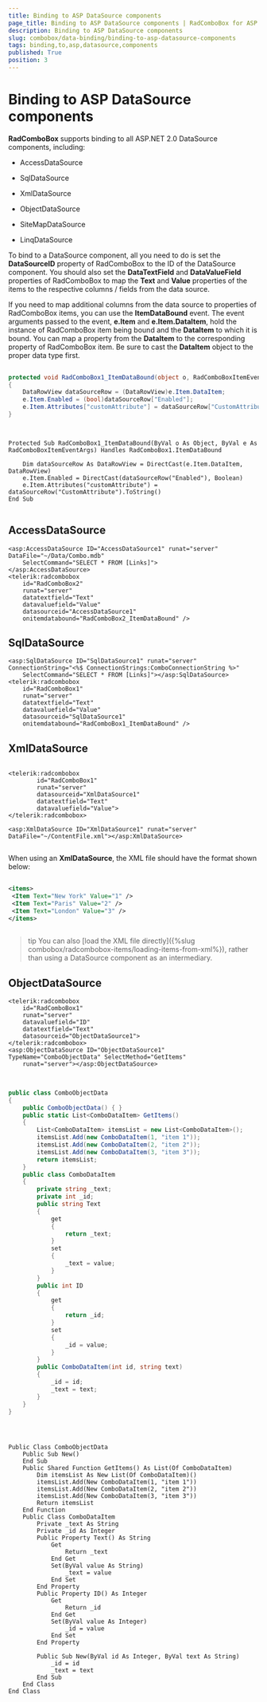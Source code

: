 ```yaml
---
title: Binding to ASP DataSource components
page_title: Binding to ASP DataSource components | RadComboBox for ASP.NET AJAX Documentation
description: Binding to ASP DataSource components
slug: combobox/data-binding/binding-to-asp-datasource-components
tags: binding,to,asp,datasource,components
published: True
position: 3
---
```


# Binding to ASP DataSource components



**RadComboBox** supports binding to all ASP.NET 2.0 DataSource components, including:

* AccessDataSource

* SqlDataSource

* XmlDataSource

* ObjectDataSource

* SiteMapDataSource

* LinqDataSource

To bind to a DataSource component, all you need to do is set the **DataSourceID** property of RadComboBox to the ID of the DataSource component. You should also set the **DataTextField** and **DataValueField** properties of RadComboBox to map the **Text** and **Value** properties of the items to the respective columns / fields from the data source.

If you need to map additional columns from the data source to properties of RadComboBox items, you can use the **ItemDataBound** event. The event arguments passed to the event, **e.Item** and **e.Item.DataItem**, hold the instance of RadComboBox item being bound and the **DataItem** to which it is bound. You can map a property from the **DataItem** to the corresponding property of RadComboBox item. Be sure to cast the **DataItem** object to the proper data type first.



````C#
	
protected void RadComboBox1_ItemDataBound(object o, RadComboBoxItemEventArgs e) 
{ 
	DataRowView dataSourceRow = (DataRowView)e.Item.DataItem; 
	e.Item.Enabled = (bool)dataSourceRow["Enabled"]; 
	e.Item.Attributes["customAttribute"] = dataSourceRow["CustomAttribute"].ToString(); 
}
	
````
````VB.NET
		
Protected Sub RadComboBox1_ItemDataBound(ByVal o As Object, ByVal e As 
RadComboBoxItemEventArgs) Handles RadComboBox1.ItemDataBound 

	Dim dataSourceRow As DataRowView = DirectCast(e.Item.DataItem, DataRowView)
	e.Item.Enabled = DirectCast(dataSourceRow("Enabled"), Boolean)
	e.Item.Attributes("customAttribute") = dataSourceRow("CustomAttribute").ToString()
End Sub
	
````


## AccessDataSource

````ASPNET
<asp:AccessDataSource ID="AccessDataSource1" runat="server" DataFile="~/Data/Combo.mdb"
	SelectCommand="SELECT * FROM [Links]">
</asp:AccessDataSource>
<telerik:radcombobox 
	id="RadComboBox2" 
	runat="server" 
	datatextfield="Text" 
	datavaluefield="Value"
	datasourceid="AccessDataSource1" 
	onitemdatabound="RadComboBox2_ItemDataBound" />
````



## SqlDataSource

````ASPNET
<asp:SqlDataSource ID="SqlDataSource1" runat="server" ConnectionString="<%$ ConnectionStrings:ComboConnectionString %>"
	SelectCommand="SELECT * FROM [Links]"></asp:SqlDataSource>
<telerik:radcombobox 
	id="RadComboBox1" 
	runat="server" 
	datatextfield="Text" 
	datavaluefield="Value"
	datasourceid="SqlDataSource1" 
	onitemdatabound="RadComboBox1_ItemDataBound" />
````



## XmlDataSource

````ASPNET
	    
<telerik:radcombobox 
		id="RadComboBox1" 
		runat="server" 
		datasourceid="XmlDataSource1" 
		datatextfield="Text"
		datavaluefield="Value">
</telerik:radcombobox>

<asp:XmlDataSource ID="XmlDataSource1" runat="server" DataFile="~/ContentFile.xml"></asp:XmlDataSource>
	
````



When using an **XmlDataSource**, the XML file should have the format shown below:

````XML
	    
<items>
 <Item Text="New York" Value="1" />
 <Item Text="Paris" Value="2" />
 <Item Text="London" Value="3" />
</items>
	
````



>tip You can also [load the XML file directly]({%slug combobox/radcombobox-items/loading-items-from-xml%}), rather than using a DataSource component as an intermediary.
>


## ObjectDataSource

````ASPNET
<telerik:radcombobox 
	id="RadComboBox1" 
	runat="server"
	datavaluefield="ID" 
	datatextfield="Text"
	datasourceid="ObjectDataSource1">    
</telerik:radcombobox>
<asp:ObjectDataSource ID="ObjectDataSource1" TypeName="ComboObjectData" SelectMethod="GetItems"
	runat="server"></asp:ObjectDataSource>
````





````C#
	
	
public class ComboObjectData
{
	public ComboObjectData() { }
	public static List<ComboDataItem> GetItems()
	{
		List<ComboDataItem> itemsList = new List<ComboDataItem>(); 
		itemsList.Add(new ComboDataItem(1, "item 1")); 
		itemsList.Add(new ComboDataItem(2, "item 2")); 
		itemsList.Add(new ComboDataItem(3, "item 3"));
		return itemsList;
	}
	public class ComboDataItem
	{
		private string _text; 
		private int _id;
		public string Text 
		{ 
			get 
			{ 
				return _text; 
			} 
			set 
			{ 
				_text = value; 
			} 
		}
		public int ID 
		{ 
			get 
			{ 
				return _id; 
			} 
			set 
			{ 
				_id = value; 
			} 
		}
		public ComboDataItem(int id, string text) 
		{
			_id = id; 
			_text = text; 
		}
	}
}
	
````
````VB.NET
	
	
Public Class ComboObjectData
	Public Sub New()
	End Sub
	Public Shared Function GetItems() As List(Of ComboDataItem)
		Dim itemsList As New List(Of ComboDataItem)()
		itemsList.Add(New ComboDataItem(1, "item 1"))
		itemsList.Add(New ComboDataItem(2, "item 2"))
		itemsList.Add(New ComboDataItem(3, "item 3"))
		Return itemsList
	End Function
	Public Class ComboDataItem
		Private _text As String
		Private _id As Integer
		Public Property Text() As String
			Get
				Return _text
			End Get
			Set(ByVal value As String)
				_text = value
			End Set
		End Property
		Public Property ID() As Integer
			Get
				Return _id
			End Get
			Set(ByVal value As Integer)
				_id = value
			End Set
		End Property

		Public Sub New(ByVal id As Integer, ByVal text As String)
			_id = id
			_text = text
		End Sub
	End Class
End Class
	
````

